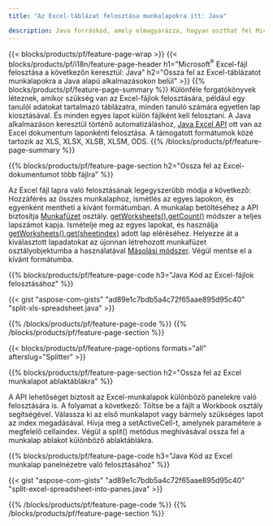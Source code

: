 ```yaml
---
title: "Az Excel-táblázat felosztása munkalapokra itt: Java"

description: Java forráskód, amely elmagyarázza, hogyan oszthat fel Microsoft Excel fájlokat több dokumentumra az Java Excel könyvtár használatával
---
```

{{< blocks/products/pf/feature-page-wrap >}}
{{< blocks/products/pf/i18n/feature-page-header h1="Microsoft<sup>&reg;</sup> Excel-fájl felosztása a következőn keresztül: Java" h2="Ossza fel az Excel-táblázatot munkalapokra a Java alapú alkalmazásokon belül" >}}
{{% blocks/products/pf/feature-page-summary %}}
Különféle forgatókönyvek léteznek, amikor szükség van az Excel-fájlok felosztására, például egy tanulói adatokat tartalmazó táblázatra, minden tanuló számára egyetlen lap kiosztásával. És minden egyes lapot külön fájlként kell felosztani. A Java alkalmazáson keresztül történő automatizáláshoz, [Java Excel API](/cells/java/) ott van az Excel dokumentum laponkénti felosztása. A támogatott formátumok közé tartozik az XLS, XLSX, XLSB, XLSM, ODS. 
{{% /blocks/products/pf/feature-page-summary %}}

{{% blocks/products/pf/feature-page-section h2="Ossza fel az Excel-dokumentumot több fájlra" %}}

Az Excel fájl lapra való felosztásának legegyszerűbb módja a következő: Hozzáférés az összes munkalaphoz, ismétlés az egyes lapokon, és egyenként mentheti a kívánt formátumban. A munkalap betöltéséhez a API biztosítja [Munkafüzet](https://reference.aspose.com/cells/java/com.aspose.cells/Workbook) osztály. [getWorksheets().getCount()](https://reference.aspose.com/cells/java/com.aspose.cells/worksheetcollection#Count) módszer a teljes lapszámot kapja. Ismételje meg az egyes lapokat, és használja [getWorksheets().get(sheetindex)](https://reference.aspose.com/cells/java/com.aspose.cells/worksheetcollection#get) adott lap eléréséhez. Helyezze át a kiválasztott lapadatokat az újonnan létrehozott munkafüzet osztályobjektumba a használatával [Másolási módszer](https://reference.aspose.com/cells/java/com.aspose.cells/workbook#copy(com.aspose.cells.Workbook)). Végül mentse el a kívánt formátumba.

{{% blocks/products/pf/feature-page-code h3="Java Kód az Excel-fájlok felosztásához" %}}

{{< gist "aspose-com-gists" "ad89e1c7bdb5a4c72f65aae895d95c40" "split-xls-spreadsheet.java" >}}

{{% /blocks/products/pf/feature-page-code %}}
{{% /blocks/products/pf/feature-page-section %}}

{{< blocks/products/pf/feature-page-options formats="all" afterslug="Splitter" >}}

{{% blocks/products/pf/feature-page-section h2="Ossza fel az Excel munkalapot ablaktáblákra" %}}

A API lehetőséget biztosít az Excel-munkalapok különböző panelekre való felosztására is. A folyamat a következő: Töltse be a fájlt a Workbook osztály segítségével. Válassza ki az első munkalapot vagy bármely szükséges lapot az index megadásával. Hívja meg a setActiveCell-t, amelynek paramétere a megfelelő cellaindex. Végül a split() metódus meghívásával ossza fel a munkalap ablakot különböző ablaktáblákra.

{{% blocks/products/pf/feature-page-code h3="Java Kód az Excel munkalap panelnézetre való felosztásához" %}}

{{< gist "aspose-com-gists" "ad89e1c7bdb5a4c72f65aae895d95c40" "split-excel-spreadsheet-into-panes.java" >}}

{{% /blocks/products/pf/feature-page-code %}}
{{% /blocks/products/pf/feature-page-section %}}
